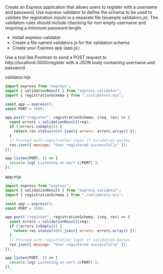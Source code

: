 Create an Express application that allows users to register with a username and password. Use express-validator to define the schema to be used to validate the registration inputs in a separate file (example validators.js). The validation rules should include checking for non empty username and requiring a minimum password length.

- Install express-validator
- Create a file named validators.js for the validation schema
- Create your Express app (app.js):

Use a tool like Postman to send a POST request to http://localhost:3000/register with a JSON body containing username and password.

validator.mjs

```javascript
import express from "express";
import { validationResult } from "express-validator";
import { registrationSchema } from "./validators.mjs";

const app = express();
const PORT = 3000;

app.post("/register", registrationSchema, (req, res) => {
  const errors = validationResult(req);
  if (!errors.isEmpty()) {
    return res.status(400).json({ errors: errors.array() });
  }
  // Proceed with registration logic if validation passes
  res.json({ message: "User registered successfully" });
});

app.listen(PORT, () => {
  console.log(`Listening on port ${PORT}`);
});
```

app.mjs

```javascript
import express from "express";
import { validationResult } from "express-validator";
import { registrationSchema } from "./validators.mjs";

const app = express();
const PORT = 3000;

app.post("/register", registrationSchema, (req, res) => {
  const errors = validationResult(req);
  if (!errors.isEmpty()) {
    return res.status(400).json({ errors: errors.array() });
  }
  // Proceed with registration logic if validation passes
  res.json({ message: "User registered successfully" });
});

app.listen(PORT, () => {
  console.log(`Listening on port ${PORT}`);
});
```
